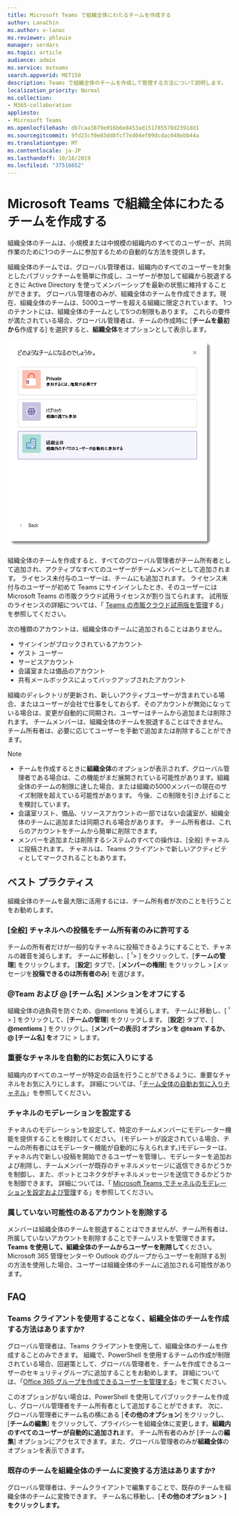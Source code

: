 ```yaml
---
title: Microsoft Teams で組織全体にわたるチームを作成する
author: LanaChin
ms.author: v-lanac
ms.reviewer: phlouie
manager: serdars
ms.topic: article
audience: admin
ms.service: msteams
search.appverid: MET150
description: Teams で組織全体のチームを作成して管理する方法について説明します。
localization_priority: Normal
ms.collection:
- M365-collaboration
appliesto:
- Microsoft Teams
ms.openlocfilehash: db7caa3879e016b6e8453ad151785578d2391dd1
ms.sourcegitcommit: 9fd23cf0e03dd8fcf7ed04ef09dcdac048ebb44a
ms.translationtype: MT
ms.contentlocale: ja-JP
ms.lasthandoff: 10/18/2019
ms.locfileid: "37516652"
---
```

# <a name="create-an-org-wide-team-in-microsoft-teams"></a>Microsoft Teams で組織全体にわたるチームを作成する

組織全体のチームは、小規模または中規模の組織内のすべてのユーザーが、共同作業のために1つのチームに参加するための自動的な方法を提供します。

組織全体のチームでは、グローバル管理者は、組織内のすべてのユーザーを対象としたパブリックチームを簡単に作成し、ユーザーが参加して組織から脱退するときに Active Directory を使ってメンバーシップを最新の状態に維持することができます。 グローバル管理者のみが、組織全体のチームを作成できます。現在、組織全体のチームは、5000ユーザーを超える組織に限定されています。 1つのテナントには、組織全体のチームとして5つの制限もあります。 これらの要件が満たされている場合、グローバル管理者は、チームの作成時に [**チームを最初から**作成する] を選択すると、**組織全体**をオプションとして表示します。 

![組織全体のチームを作成するための組織全体のオプションのスクリーンショット](media/create-org-wide-team.png "組織全体のチームを作成するための組織全体のオプションのスクリーンショット")

組織全体のチームを作成すると、すべてのグローバル管理者がチーム所有者として追加され、アクティブなすべてのユーザーがチームメンバーとして追加されます。 ライセンス未付与のユーザーは、チームにも追加されます。 ライセンス未付与のユーザーが初めて Teams にサインインしたとき、そのユーザーには Microsoft Teams の市販クラウド試用ライセンスが割り当てられます。 試用版のライセンスの詳細については、「 [Teams の市販クラウド試用版を管理](iw-trial-teams.md)する」を参照してください。 

次の種類のアカウントは、組織全体のチームに追加されることはありません。

- サインインがブロックされているアカウント
- ゲスト ユーザー
- サービスアカウント
- 会議室または備品のアカウント
- 共有メールボックスによってバックアップされたアカウント

組織のディレクトリが更新され、新しいアクティブユーザーが含まれている場合、またはユーザーが会社で仕事をしておらず、そのアカウントが無効になっている場合は、変更が自動的に同期され、ユーザーはチームから追加または削除されます。 チームメンバーは、組織全体のチームを脱退することはできません。 チーム所有者は、必要に応じてユーザーを手動で追加または削除することができます。

> [!NOTE]
> - チームを作成するときに**組織全体**のオプションが表示されず、グローバル管理者である場合は、この機能がまだ展開されている可能性があります。組織全体のチームの制限に達した場合、または組織の5000メンバーの現在のサイズ制限を超えている可能性があります。 今後、この制限を引き上げることを検討しています。
> - 会議室リスト、備品、リソースアカウントの一部ではない会議室が、組織全体のチームに追加または同期される場合があります。 チーム所有者は、これらのアカウントをチームから簡単に削除できます。
> - メンバーを追加または削除するシステムのすべての操作は、[全般] チャネルに投稿されます。 チャネルは、Teams クライアントで新しいアクティビティとしてマークされることもあります。

## <a name="best-practices"></a>ベスト プラクティス

組織全体のチームを最大限に活用するには、チーム所有者が次のことを行うことをお勧めします。

### <a name="allow-only-team-owners-to-post-to-the-general-channel"></a>[全般] チャネルへの投稿をチーム所有者のみに許可する

チームの所有者だけが一般的なチャネルに投稿できるようにすることで、チャネルの雑音を減らします。 チームに移動し、[ **̇̇** > ] をクリックして、[**チームの管理**] をクリックします。 [**設定**] タブで、[**メンバーの権限**] をクリックし > [メッセージを**投稿できるのは所有者のみ**] を選びます。

### <a name="turn-off-team-and-team-name-mentions"></a>@Team および @ [チーム名] メンションをオフにする

 組織全体の過負荷を防ぐため、@mentions を減らします。 チームに移動し、[ **̇̇** > ] をクリックして、[**チームの管理**] をクリックします。 [**設定**] タブで、[ <strong>@mentions</strong> ] をクリックし、[**メンバーの表示] オプションを @team するか、@ [チーム名] を**オフに > します。 

### <a name="automatically-favorite-important-channels"></a>重要なチャネルを自動的にお気に入りにする

組織内のすべてのユーザーが特定の会話を行うことができるように、重要なチャネルをお気に入りにします。 詳細については、「[チーム全体の自動お気に入りチャネル](https://support.office.com/article/auto-favorite-channels-for-the-whole-team-a948272c-5aa5-429c-863c-4e1e1cd6b0f6)」を参照してください。

### <a name="set-up-channel-moderation"></a>チャネルのモデレーションを設定する

チャネルのモデレーションを設定して、特定のチームメンバーにモデレーター機能を提供することを検討してください。 (モデレートが設定されている場合、チームの所有者にはモデレーター機能が自動的に与えられます。)モデレーターは、チャネル内で新しい投稿を開始できるユーザーを管理し、モデレーターを追加および削除し、チームメンバーが既存のチャネルメッセージに返信できるかどうかを制御し、また、ボットとコネクタがチャネルメッセージを送信できるかどうかを制御できます。 詳細については、「 [Microsoft Teams でチャネルのモデレーションを設定および管理](manage-channel-moderation-in-teams.md)する」を参照してください。

### <a name="remove-accounts-that-might-not-belong"></a>属していない可能性のあるアカウントを削除する

メンバーは組織全体のチームを脱退することはできませんが、チーム所有者は、所属していないアカウントを削除することでチームリストを管理できます。 **Teams を使用して、組織全体のチームからユーザーを削除して**ください。 Microsoft 365 管理センターや Outlook のグループからユーザーを削除する別の方法を使用した場合、ユーザーは組織全体のチームに追加される可能性があります。

## <a name="faq"></a>FAQ

### <a name="is-there-a-way-to-create-an-org-wide-team-other-than-using-the-teams-client"></a>Teams クライアントを使用することなく、組織全体のチームを作成する方法はありますか?

グローバル管理者は、Teams クライアントを使用して、組織全体のチームを作成することのみできます。 組織で、PowerShell を使用するチームの作成が制限されている場合、回避策として、グローバル管理者を、チームを作成できるユーザーのセキュリティグループに追加することをお勧めします。 詳細については、「[Office 365 グループを作成できるユーザーを管理する](https://docs.microsoft.com/office365/admin/create-groups/manage-creation-of-groups)」をご覧ください。

このオプションがない場合は、PowerShell を使用してパブリックチームを作成し、グローバル管理者をチーム所有者として追加することができます。 次に、グローバル管理者にチーム名の横にある [**その他のオプション**] をクリックし、[**チームの編集**] をクリックして、プライバシーを組織全体に変更します。**組織内のすべてのユーザーが自動的に追加され**ます。 チーム所有者のみが [チームの**編集**] オプションにアクセスできます。また、グローバル管理者のみが**組織全体**のオプションを表示できます。

### <a name="is-there-a-way-to-convert-an-existing-team-to-an-org-wide-team"></a>既存のチームを組織全体のチームに変換する方法はありますか?

グローバル管理者は、チームクライアントで編集することで、既存のチームを組織全体のチームに変換できます。 チーム名に移動し、[**その他のオプション** > **] をクリックします。**
